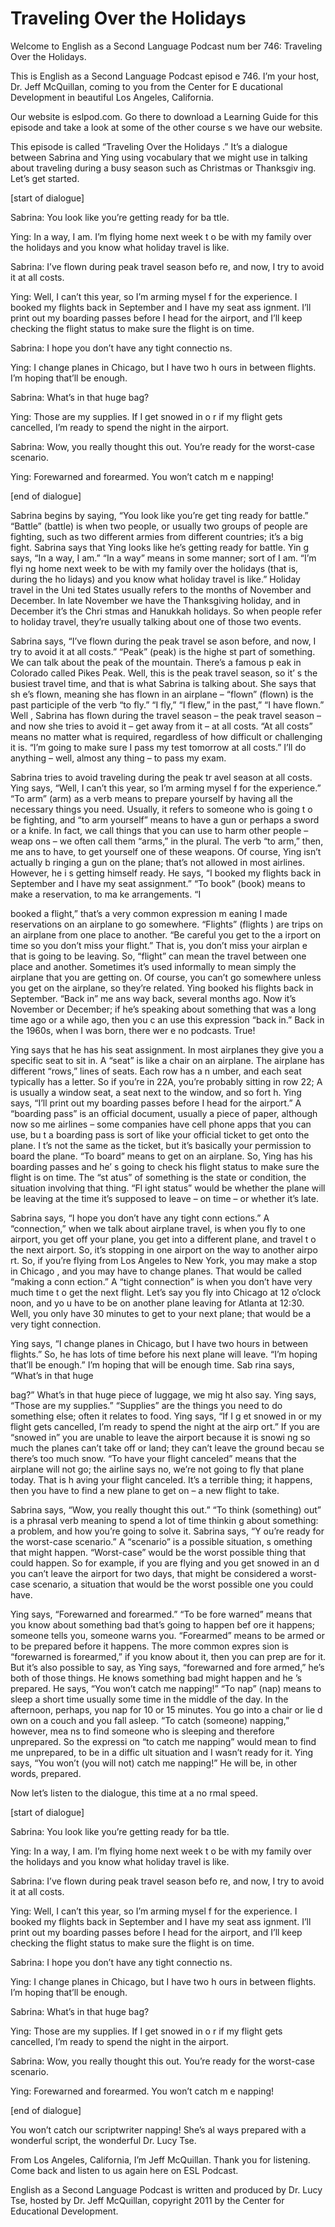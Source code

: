 # Traveling Over the Holidays

Welcome to English as a Second Language Podcast num ber 746: Traveling Over the Holidays. 

This is English as a Second Language Podcast episod e 746.  I’m your host, Dr. Jeff McQuillan, coming to you from the Center for E ducational Development in beautiful Los Angeles, California. 

Our website is eslpod.com.  Go there to download a Learning Guide for this episode and take a look at some of the other course s we have our website. 

This episode is called “Traveling Over the Holidays .”  It’s a dialogue between Sabrina and Ying using vocabulary that we might use  in talking about traveling during a busy season such as Christmas or Thanksgiv ing.  Let’s get started. 

[start of dialogue] 

Sabrina:  You look like you’re getting ready for ba ttle. 

Ying:  In a way, I am.  I’m flying home next week t o be with my family over the holidays and you know what holiday travel is like. 

Sabrina:  I’ve flown during peak travel season befo re, and now, I try to avoid it at all costs. 

Ying:  Well, I can’t this year, so I’m arming mysel f for the experience.  I booked my flights back in September and I have my seat ass ignment.  I’ll print out my boarding passes before I head for the airport, and I’ll keep checking the flight status to make sure the flight is on time. 

Sabrina:  I hope you don’t have any tight connectio ns. 

Ying:  I change planes in Chicago, but I have two h ours in between flights.  I’m hoping that’ll be enough.   

Sabrina:  What’s in that huge bag? 

Ying:  Those are my supplies.  If I get snowed in o r if my flight gets cancelled, I’m ready to spend the night in the airport.   

Sabrina:  Wow, you really thought this out.  You’re  ready for the worst-case scenario.   

Ying:  Forewarned and forearmed.  You won’t catch m e napping! 

[end of dialogue] 

Sabrina begins by saying, “You look like you’re get ting ready for battle.”  “Battle” (battle) is when two people, or usually two groups of people are fighting, such as two different armies from different countries; it’s  a big fight.  Sabrina says that Ying looks like he’s getting ready for battle.  Yin g says, “In a way, I am.”  “In a way” means in some manner; sort of I am.  “I’m flyi ng home next week to be with my family over the holidays (that is, during the ho lidays) and you know what holiday travel is like.”  Holiday travel in the Uni ted States usually refers to the months of November and December.  In late November we have the Thanksgiving holiday, and in December it’s the Chri stmas and Hanukkah holidays.  So when people refer to holiday travel, they’re usually talking about one of those two events. 

Sabrina says, “I’ve flown during the peak travel se ason before, and now, I try to avoid it at all costs.”  “Peak” (peak) is the highe st part of something.  We can talk about the peak of the mountain.  There’s a famous p eak in Colorado called Pikes Peak.  Well, this is the peak travel season, so it’ s the busiest travel time, and that is what Sabrina is talking about.  She says that sh e’s flown, meaning she has flown in an airplane – “flown” (flown) is the past participle of the verb “to fly.”  “I fly,” “I flew,” in the past,” “I have flown.”  Well , Sabrina has flown during the travel season – the peak travel season – and now she tries  to avoid it – get away from it – at all costs.  “At all costs” means no matter what is required, regardless of how difficult or challenging it is.  “I’m going to make sure I pass my test tomorrow at all costs.”  I’ll do anything – well, almost any thing – to pass my exam.   

Sabrina tries to avoid traveling during the peak tr avel season at all costs.  Ying says, “Well, I can’t this year, so I’m arming mysel f for the experience.”  “To arm” (arm) as a verb means to prepare yourself by having  all the necessary things you need.  Usually, it refers to someone who is going t o be fighting, and “to arm yourself” means to have a gun or perhaps a sword or  a knife.  In fact, we call things that you can use to harm other people – weap ons – we often call them “arms,” in the plural.  The verb “to arm,” then, me ans to have, to get yourself one of these weapons.  Of course, Ying isn’t actually b ringing a gun on the plane; that’s not allowed in most airlines.  However, he i s getting himself ready.  He says, “I booked my flights back in September and I have my seat assignment.” “To book” (book) means to make a reservation, to ma ke arrangements.  “I  

booked a flight,” that’s a very common expression m eaning I made reservations on an airplane to go somewhere.  “Flights” (flights ) are trips on an airplane from one place to another.  “Be careful you get to the a irport on time so you don’t miss your flight.”  That is, you don’t miss your airplan e that is going to be leaving.  So, “flight” can mean the travel between one place and another.  Sometimes it’s used informally to mean simply the airplane that you are  getting on.  Of course, you can’t go somewhere unless you get on the airplane, so they’re related.  Ying booked his flights back in September.  “Back in” me ans way back, several months ago.  Now it’s November or December; if he’s  speaking about something that was a long time ago or a while ago, then you c an use this expression “back in.”  Back in the 1960s, when I was born, there wer e no podcasts.  True! 

Ying says that he has his seat assignment.  In most  airplanes they give you a specific seat to sit in.  A “seat” is like a chair on an airplane.  The airplane has different “rows,” lines of seats.  Each row has a n umber, and each seat typically has a letter.  So if you’re in 22A, you’re probably  sitting in row 22; A is usually a window seat, a seat next to the window, and so fort h.  Ying says, “I’ll print out my boarding passes before I head for the airport.”  A “boarding pass” is an official document, usually a piece of paper, although now so me airlines – some companies have cell phone apps that you can use, bu t a boarding pass is sort of like your official ticket to get onto the plane.  I t’s not the same as the ticket, but it’s basically your permission to board the plane.  “To board” means to get on an airplane.  So, Ying has his boarding passes and he’ s going to check his flight status to make sure the flight is on time.  The “st atus” of something is the state or condition, the situation involving that thing.  “Fl ight status” would be whether the plane will be leaving at the time it’s supposed to leave – on time – or whether it’s late. 

Sabrina says, “I hope you don’t have any tight conn ections.”  A “connection,” when we talk about airplane travel, is when you fly  to one airport, you get off your plane, you get into a different plane, and travel t o the next airport.  So, it’s stopping in one airport on the way to another airpo rt.  So, if you’re flying from Los Angeles to New York, you may make a stop in Chicago , and you may have to change planes.  That would be called “making a conn ection.”  A “tight connection” is when you don’t have very much time t o get the next flight.  Let’s say you fly into Chicago at 12 o’clock noon, and yo u have to be on another plane leaving for Atlanta at 12:30.  Well, you only have 30 minutes to get to your next plane; that would be a very tight connection. 

Ying says, “I change planes in Chicago, but I have two hours in between flights.” So, he has lots of time before his next plane will leave.  “I’m hoping that’ll be enough.”  I’m hoping that will be enough time.  Sab rina says, “What’s in that huge  

bag?”  What’s in that huge piece of luggage, we mig ht also say.  Ying says, “Those are my supplies.”  “Supplies” are the things  you need to do something else; often it relates to food.  Ying says, “If I g et snowed in or my flight gets cancelled, I’m ready to spend the night at the airp ort.”  If you are “snowed in” you are unable to leave the airport because it is snowi ng so much the planes can’t take off or land; they can’t leave the ground becau se there’s too much snow.  “To have your flight canceled” means that the airplane will not go; the airline says no, we’re not going to fly that plane today.  That is h aving your flight canceled.  It’s a terrible thing; it happens, then you have to find a  new plane to get on – a new flight to take.   

Sabrina says, “Wow, you really thought this out.”  “To think (something) out” is a phrasal verb meaning to spend a lot of time thinkin g about something: a problem, and how you’re going to solve it.  Sabrina says, “Y ou’re ready for the worst-case scenario.”  A “scenario” is a possible situation, s omething that might happen. “Worst-case” would be the worst possible thing that  could happen.  So for example, if you are flying and you get snowed in an d you can’t leave the airport for two days, that might be considered a worst-case  scenario, a situation that would be the worst possible one you could have. 

Ying says, “Forewarned and forearmed.”  “To be fore warned” means that you know about something bad that’s going to happen bef ore it happens; someone tells you, someone warns you.  “Forearmed” means to  be armed or to be prepared before it happens.  The more common expres sion is “forewarned is forearmed,” if you know about it, then you can prep are for it.  But it’s also possible to say, as Ying says, “forewarned and fore armed,” he’s both of those things.  He knows something bad might happen and he ’s prepared.  He says, “You won’t catch me napping!”  “To nap” (nap) means  to sleep a short time usually some time in the middle of the day.  In the  afternoon, perhaps, you nap for 10 or 15 minutes.  You go into a chair or lie d own on a couch and you fall asleep.  “To catch (someone) napping,” however, mea ns to find someone who is sleeping and therefore unprepared.  So the expressi on “to catch me napping” would mean to find me unprepared, to be in a diffic ult situation and I wasn’t ready for it.  Ying says, “You won’t (you will not) catch  me napping!”  He will be, in other words, prepared. 

Now let’s listen to the dialogue, this time at a no rmal speed. 

[start of dialogue] 

Sabrina:  You look like you’re getting ready for ba ttle. 

Ying:  In a way, I am.  I’m flying home next week t o be with my family over the holidays and you know what holiday travel is like. 

Sabrina:  I’ve flown during peak travel season befo re, and now, I try to avoid it at all costs. 

Ying:  Well, I can’t this year, so I’m arming mysel f for the experience.  I booked my flights back in September and I have my seat ass ignment.  I’ll print out my boarding passes before I head for the airport, and I’ll keep checking the flight status to make sure the flight is on time. 

Sabrina:  I hope you don’t have any tight connectio ns. 

Ying:  I change planes in Chicago, but I have two h ours in between flights.  I’m hoping that’ll be enough.   

Sabrina:  What’s in that huge bag? 

Ying:  Those are my supplies.  If I get snowed in o r if my flight gets cancelled, I’m ready to spend the night in the airport.   

Sabrina:  Wow, you really thought this out.  You’re  ready for the worst-case scenario.   

Ying:  Forewarned and forearmed.  You won’t catch m e napping! 

[end of dialogue]  

You won’t catch our scriptwriter napping!  She’s al ways prepared with a wonderful script, the wonderful Dr. Lucy Tse.   

From Los Angeles, California, I’m Jeff McQuillan.  Thank you for listening.  Come back and listen to us again here on ESL Podcast. 

English as a Second Language Podcast is written and  produced by Dr. Lucy Tse, hosted by Dr. Jeff McQuillan, copyright 2011 by the  Center for Educational Development.

